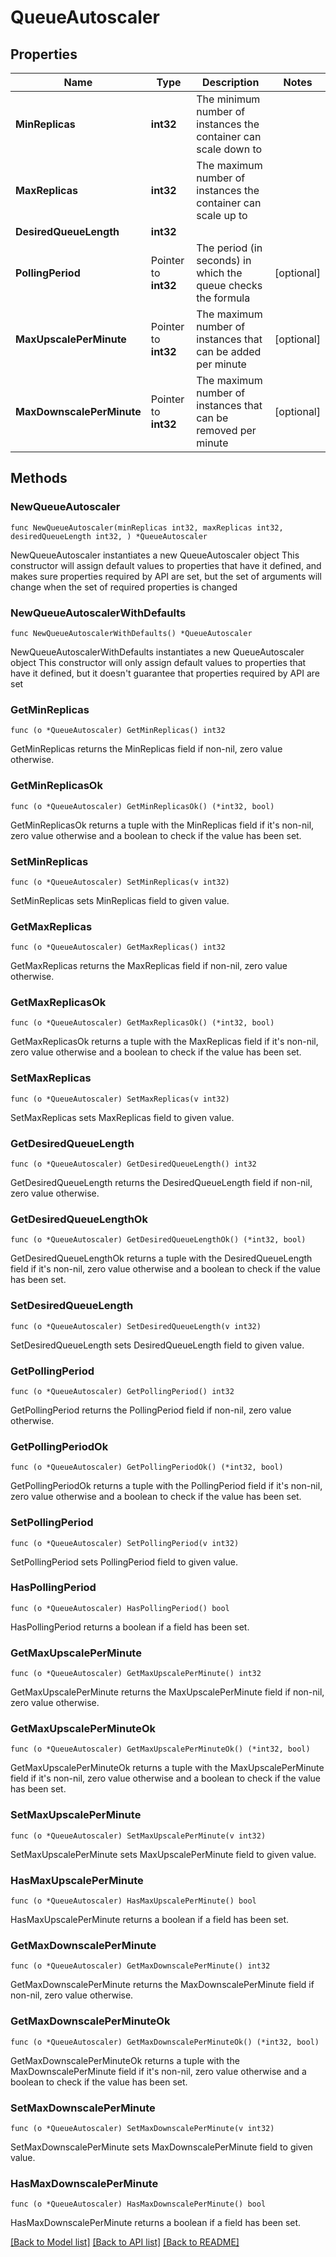 # QueueAutoscaler

## Properties

Name | Type | Description | Notes
------------ | ------------- | ------------- | -------------
**MinReplicas** | **int32** | The minimum number of instances the container can scale down to | 
**MaxReplicas** | **int32** | The maximum number of instances the container can scale up to | 
**DesiredQueueLength** | **int32** |  | 
**PollingPeriod** | Pointer to **int32** | The period (in seconds) in which the queue checks the formula | [optional] 
**MaxUpscalePerMinute** | Pointer to **int32** | The maximum number of instances that can be added per minute | [optional] 
**MaxDownscalePerMinute** | Pointer to **int32** | The maximum number of instances that can be removed per minute | [optional] 

## Methods

### NewQueueAutoscaler

`func NewQueueAutoscaler(minReplicas int32, maxReplicas int32, desiredQueueLength int32, ) *QueueAutoscaler`

NewQueueAutoscaler instantiates a new QueueAutoscaler object
This constructor will assign default values to properties that have it defined,
and makes sure properties required by API are set, but the set of arguments
will change when the set of required properties is changed

### NewQueueAutoscalerWithDefaults

`func NewQueueAutoscalerWithDefaults() *QueueAutoscaler`

NewQueueAutoscalerWithDefaults instantiates a new QueueAutoscaler object
This constructor will only assign default values to properties that have it defined,
but it doesn't guarantee that properties required by API are set

### GetMinReplicas

`func (o *QueueAutoscaler) GetMinReplicas() int32`

GetMinReplicas returns the MinReplicas field if non-nil, zero value otherwise.

### GetMinReplicasOk

`func (o *QueueAutoscaler) GetMinReplicasOk() (*int32, bool)`

GetMinReplicasOk returns a tuple with the MinReplicas field if it's non-nil, zero value otherwise
and a boolean to check if the value has been set.

### SetMinReplicas

`func (o *QueueAutoscaler) SetMinReplicas(v int32)`

SetMinReplicas sets MinReplicas field to given value.


### GetMaxReplicas

`func (o *QueueAutoscaler) GetMaxReplicas() int32`

GetMaxReplicas returns the MaxReplicas field if non-nil, zero value otherwise.

### GetMaxReplicasOk

`func (o *QueueAutoscaler) GetMaxReplicasOk() (*int32, bool)`

GetMaxReplicasOk returns a tuple with the MaxReplicas field if it's non-nil, zero value otherwise
and a boolean to check if the value has been set.

### SetMaxReplicas

`func (o *QueueAutoscaler) SetMaxReplicas(v int32)`

SetMaxReplicas sets MaxReplicas field to given value.


### GetDesiredQueueLength

`func (o *QueueAutoscaler) GetDesiredQueueLength() int32`

GetDesiredQueueLength returns the DesiredQueueLength field if non-nil, zero value otherwise.

### GetDesiredQueueLengthOk

`func (o *QueueAutoscaler) GetDesiredQueueLengthOk() (*int32, bool)`

GetDesiredQueueLengthOk returns a tuple with the DesiredQueueLength field if it's non-nil, zero value otherwise
and a boolean to check if the value has been set.

### SetDesiredQueueLength

`func (o *QueueAutoscaler) SetDesiredQueueLength(v int32)`

SetDesiredQueueLength sets DesiredQueueLength field to given value.


### GetPollingPeriod

`func (o *QueueAutoscaler) GetPollingPeriod() int32`

GetPollingPeriod returns the PollingPeriod field if non-nil, zero value otherwise.

### GetPollingPeriodOk

`func (o *QueueAutoscaler) GetPollingPeriodOk() (*int32, bool)`

GetPollingPeriodOk returns a tuple with the PollingPeriod field if it's non-nil, zero value otherwise
and a boolean to check if the value has been set.

### SetPollingPeriod

`func (o *QueueAutoscaler) SetPollingPeriod(v int32)`

SetPollingPeriod sets PollingPeriod field to given value.

### HasPollingPeriod

`func (o *QueueAutoscaler) HasPollingPeriod() bool`

HasPollingPeriod returns a boolean if a field has been set.

### GetMaxUpscalePerMinute

`func (o *QueueAutoscaler) GetMaxUpscalePerMinute() int32`

GetMaxUpscalePerMinute returns the MaxUpscalePerMinute field if non-nil, zero value otherwise.

### GetMaxUpscalePerMinuteOk

`func (o *QueueAutoscaler) GetMaxUpscalePerMinuteOk() (*int32, bool)`

GetMaxUpscalePerMinuteOk returns a tuple with the MaxUpscalePerMinute field if it's non-nil, zero value otherwise
and a boolean to check if the value has been set.

### SetMaxUpscalePerMinute

`func (o *QueueAutoscaler) SetMaxUpscalePerMinute(v int32)`

SetMaxUpscalePerMinute sets MaxUpscalePerMinute field to given value.

### HasMaxUpscalePerMinute

`func (o *QueueAutoscaler) HasMaxUpscalePerMinute() bool`

HasMaxUpscalePerMinute returns a boolean if a field has been set.

### GetMaxDownscalePerMinute

`func (o *QueueAutoscaler) GetMaxDownscalePerMinute() int32`

GetMaxDownscalePerMinute returns the MaxDownscalePerMinute field if non-nil, zero value otherwise.

### GetMaxDownscalePerMinuteOk

`func (o *QueueAutoscaler) GetMaxDownscalePerMinuteOk() (*int32, bool)`

GetMaxDownscalePerMinuteOk returns a tuple with the MaxDownscalePerMinute field if it's non-nil, zero value otherwise
and a boolean to check if the value has been set.

### SetMaxDownscalePerMinute

`func (o *QueueAutoscaler) SetMaxDownscalePerMinute(v int32)`

SetMaxDownscalePerMinute sets MaxDownscalePerMinute field to given value.

### HasMaxDownscalePerMinute

`func (o *QueueAutoscaler) HasMaxDownscalePerMinute() bool`

HasMaxDownscalePerMinute returns a boolean if a field has been set.


[[Back to Model list]](../README.md#documentation-for-models) [[Back to API list]](../README.md#documentation-for-api-endpoints) [[Back to README]](../README.md)


